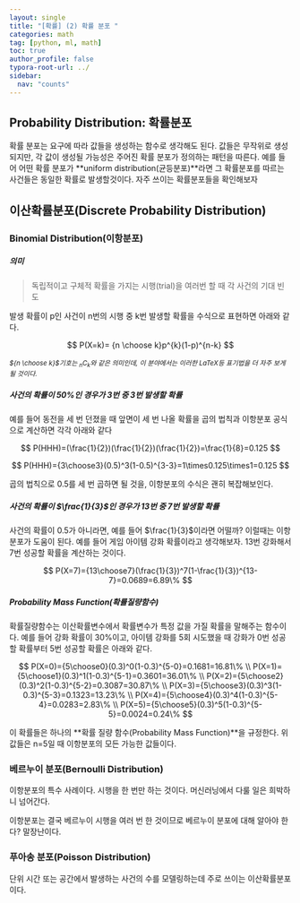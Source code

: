 ```yaml
---
layout: single
title: "[확률] (2) 확률 분포 "
categories: math
tag: [python, ml, math]
toc: true
author_profile: false
typora-root-url: ../
sidebar:
  nav: "counts"
---
```


## Probability Distribution: 확률분포

확률 분포는 요구에 따라 값들을 생성하는 함수로 생각해도 된다. 값들은 무작위로 생성되지만, 각 값이 생성될 가능성은 주어진 확률 분포가 정의하는 패턴을 따른다. 예를 들어 어떤 확률 분포가 **uniform distribution(균등분포)**라면 그 확률분포를 따르는 사건들은 동일한 확률로 발생할것이다. 자주 쓰이는 확률분포들을 확인해보자

## 이산확률분포(Discrete Probability Distribution)

### Binomial Distribution(이항분포)

##### 의미

> 독립적이고 구체적 확률을 가지는 시행(trial)을 여러번 할 때 각 사건의 기대 빈도

발생 확률이 p인 사건이 n번의 시행 중 k번 발생할 확률을 수식으로 표현하면 아래와 같다.

$$
P(X=k)= {n \choose k}p^{k}(1-p)^{n-k}
$$

<small>_${n \choose k}$기호는 $_nC_k$와 같은 의미인데, 이 분야에서는 이러한 LaTeX등 표기법을 더 자주 보게 될 것이다._</small>

##### 사건의 확률이 50%인 경우가 3번 중 3번 발생할 확률

예를 들어 동전을 세 번 던졌을 때 앞면이 세 번 나올 확률을 곱의 법칙과 이항분포 공식으로 계산하면 각각 아래와 같다

$$
P(HHH)=(\frac{1}{2})(\frac{1}{2})(\frac{1}{2})=\frac{1}{8}=0.125
$$

$$
P(HHH)={3\choose3}(0.5)^3(1-0.5)^{3-3}=1\times0.125\times1=0.125
$$

곱의 법칙으로 0.5를 세 번 곱하면 될 것을, 이항분포의 수식은 괜히 복잡해보인다.

##### 사건의 확률이 $\frac{1}{3}$인 경우가 13번 중 7번 발생할 확률

사건의 확률이 0.5가 아니라면, 예를 들어 $\frac{1}{3}$이라면 어떨까? 이럴때는 이항분포가 도움이 된다. 예를 들어 게임 아이템 강화 확률이라고 생각해보자. 13번 강화해서 7번 성공할 확률을 계산하는 것이다.

$$
P(X=7)={13\choose7}(\frac{1}{3})^7(1-\frac{1}{3})^{13-7}=0.0689=6.89\%
$$

##### Probability Mass Function(확률질량함수)

확률질량함수는 이산확률변수에서 확률변수가 특정 값을 가질 확률을 말해주는 함수이다.
예를 들어 강화 확률이 30%이고, 아이템 강화를 5회 시도했을 때 강화가 0번 성공할 확률부터 5번 성공할 확률은 아래와 같다.

$$
P(X=0)={5\choose0}(0.3)^0(1-0.3)^{5-0}=0.1681=16.81\% \\
P(X=1)={5\choose1}(0.3)^1(1-0.3)^{5-1}=0.3601=36.01\% \\
P(X=2)={5\choose2}(0.3)^2(1-0.3)^{5-2}=0.3087=30.87\% \\
P(X=3)={5\choose3}(0.3)^3(1-0.3)^{5-3}=0.1323=13.23\% \\
P(X=4)={5\choose4}(0.3)^4(1-0.3)^{5-4}=0.0283=2.83\% \\
P(X=5)={5\choose5}(0.3)^5(1-0.3)^{5-5}=0.0024=0.24\%
$$

이 확률들은 하나의 **확률 질량 함수(Probability Mass Function)**을 규정한다. 위 값들은 n=5일 때 이항분포의 모든 가능한 값들이다.

### 베르누이 분포(Bernoulli Distribution)

이항분포의 특수 사례이다. 시행을 한 번만 하는 것이다. 머신러닝에서 다룰 일은 희박하니 넘어간다.

이항분포는 결국 베르누이 시행을 여러 번 한 것이므로 베르누이 분포에 대해 알아야 한다? 말장난이다.

### 푸아송 분포(Poisson Distribution)

단위 시간 또는 공간에서 발생하는 사건의 수를 모델링하는데 주로 쓰이는 이산확률분포이다.
